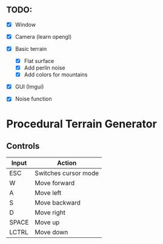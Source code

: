 ## TODO:

- [x] Window
- [x] Camera (learn opengl)
- [x] Basic terrain
    - [x] Flat surface
    - [x] Add perlin noise
    - [x] Add colors for mountains
- [x] GUI (Imgui)
- [x] Noise function


# Procedural Terrain Generator

## Controls

| Input  | Action               |
|------- | -------------------- |
| ESC    | Switches cursor mode |
| W      | Move forward         |
| A      | Move left            |
| S      | Move backward        |
| D      | Move right           |
| SPACE  | Move up              |
| LCTRL  | Move down            |
